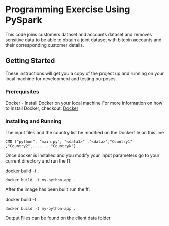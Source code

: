 # Programming Exercise Using PySpark

This code joins customers dataset and accounts dataset and removes sensitive data to be able to obtain a joint dataset with bitcoin accounts and their corresponding customer details.

## Getting Started

These instructions will get you a copy of the project up and running on your local machine for development and testing purposes. 

### Prerequisites

Docker - Install Docker on your local machine
For more information on how to install Docker, checkout: [Docker](https://docs.docker.com/get-docker/)


### Installing and Running

The input files and the country list be modified on the Dockerfile on this line

```
CMD ["python", "main.py", "<data1>" ,"<data>","Country1" ,"Country2",....... "CountryN"] 
```

Once docker is installed and you modify your input parameters go to your current directory and run the ff:

docker build -t <appname> .  

```
docker build -t my-python-app .  
```

After the image has been built run the ff:

docker build -t <appname> . 

```
docker build -t my-python-app . 
```

Output Files can be found on the client data folder.
